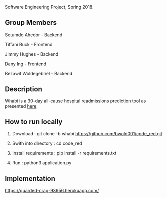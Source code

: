 Software Engineering Project, Spring 2018.

Group Members
-------------
Setumdo Ahedor - Backend

Tiffani Buck - Frontend

Jimmy Hughes - Backend

Dany Ing - Frontend

Bezawit Woldegebriel - Backend


Description
-----------
Whabi is a 30-day all-cause hospital readmissions prediction tool as presented <a href="https://github.com/bayesimpact/readmission-risk">here</a>. 

How to run locally
------------------

1. Download : git clone -b whabi https://github.com/bwold001/code_red.git

2. Swith into directory : cd code_red

3. Install  requirements : pip install -r requirements.txt

4. Run : python3 application.py

Implementation
--------------

 https://guarded-crag-93956.herokuapp.com/
 
